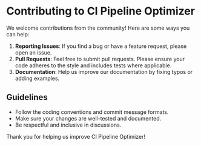 # Contributing to CI Pipeline Optimizer

We welcome contributions from the community! Here are some ways you can help:

1. **Reporting Issues**: If you find a bug or have a feature request, please open an issue.
2. **Pull Requests**: Feel free to submit pull requests. Please ensure your code adheres to the style and includes tests where applicable.
3. **Documentation**: Help us improve our documentation by fixing typos or adding examples.

## Guidelines
- Follow the coding conventions and commit message formats.
- Make sure your changes are well-tested and documented.
- Be respectful and inclusive in discussions.

Thank you for helping us improve CI Pipeline Optimizer!
